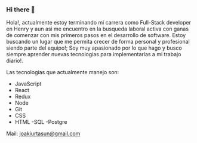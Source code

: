 ### Hi there 👋

<!--
**j0akii/j0akii** is a ✨ _special_ ✨ repository because its `README.md` (this file) appears on your GitHub profile.

Here are some ideas to get you started:

- 🔭 I’m currently working on ...
- 🌱 I’m currently learning ...
- 👯 I’m looking to collaborate on ...
- 🤔 I’m looking for help with ...
- 💬 Ask me about ...
- 📫 How to reach me: ...
- 😄 Pronouns: ...
- ⚡ Fun fact: ...
-->

Hola!, actualmente estoy terminando mi carrera como Full-Stack developer en Henry y aun asi me encuentro en la busqueda laboral activa con ganas de comenzar con mis primeros pasos en el desarrollo de software. Estoy buscando un lugar que me permita crecer de forma personal y profesional siendo parte del equipo!; Soy muy apasionado por lo que hago y busco siempre aprender nuevas tecnologias para implementarlas a mi trabajo diario!.

Las tecnologias que actualmente manejo son:
- JavaScript
- React
- Redux
- Node
- Git
- CSS
- HTML
-SQL
-Postgre

Mail: joakiurtasun@gmail.com
